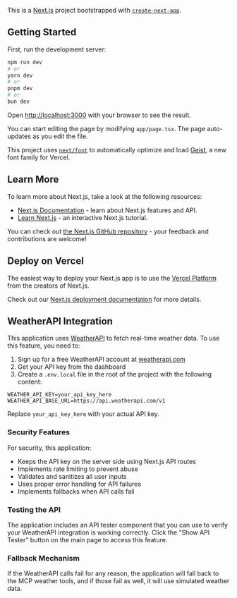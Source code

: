 This is a [Next.js](https://nextjs.org) project bootstrapped with [`create-next-app`](https://nextjs.org/docs/app/api-reference/cli/create-next-app).

## Getting Started

First, run the development server:

```bash
npm run dev
# or
yarn dev
# or
pnpm dev
# or
bun dev
```

Open [http://localhost:3000](http://localhost:3000) with your browser to see the result.

You can start editing the page by modifying `app/page.tsx`. The page auto-updates as you edit the file.

This project uses [`next/font`](https://nextjs.org/docs/app/building-your-application/optimizing/fonts) to automatically optimize and load [Geist](https://vercel.com/font), a new font family for Vercel.

## Learn More

To learn more about Next.js, take a look at the following resources:

- [Next.js Documentation](https://nextjs.org/docs) - learn about Next.js features and API.
- [Learn Next.js](https://nextjs.org/learn) - an interactive Next.js tutorial.

You can check out [the Next.js GitHub repository](https://github.com/vercel/next.js) - your feedback and contributions are welcome!

## Deploy on Vercel

The easiest way to deploy your Next.js app is to use the [Vercel Platform](https://vercel.com/new?utm_medium=default-template&filter=next.js&utm_source=create-next-app&utm_campaign=create-next-app-readme) from the creators of Next.js.

Check out our [Next.js deployment documentation](https://nextjs.org/docs/app/building-your-application/deploying) for more details.

## WeatherAPI Integration

This application uses [WeatherAPI](https://www.weatherapi.com/) to fetch real-time weather data. To use this feature, you need to:

1. Sign up for a free WeatherAPI account at [weatherapi.com](https://www.weatherapi.com/)
2. Get your API key from the dashboard
3. Create a `.env.local` file in the root of the project with the following content:

```
WEATHER_API_KEY=your_api_key_here
WEATHER_API_BASE_URL=https://api.weatherapi.com/v1
```

Replace `your_api_key_here` with your actual API key.

### Security Features

For security, this application:

- Keeps the API key on the server side using Next.js API routes
- Implements rate limiting to prevent abuse
- Validates and sanitizes all user inputs
- Uses proper error handling for API failures
- Implements fallbacks when API calls fail

### Testing the API

The application includes an API tester component that you can use to verify your WeatherAPI integration is working correctly. Click the "Show API Tester" button on the main page to access this feature.

### Fallback Mechanism

If the WeatherAPI calls fail for any reason, the application will fall back to the MCP weather tools, and if those fail as well, it will use simulated weather data.
